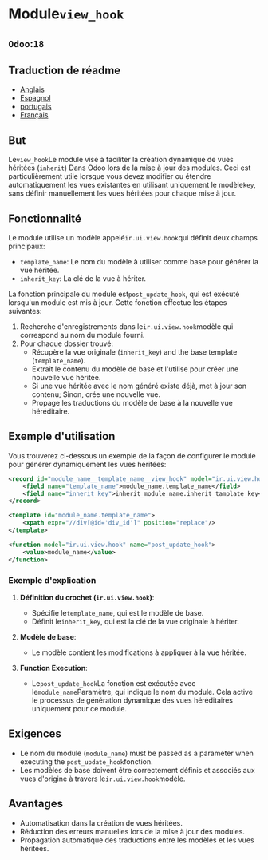 # Module`view_hook`

## `Odoo`:`18`

## Traduction de réadme

-   [Anglais](README.md)
-   [Espagnol](README.es.md)
-   [portugais](README.pt.md)
-   [Français](README.fr.md)

## But

Le`view_hook`Le module vise à faciliter la création dynamique de vues héritées (`inherit`) Dans Odoo lors de la mise à jour des modules. Ceci est particulièrement utile lorsque vous devez modifier ou étendre automatiquement les vues existantes en utilisant uniquement le modèle`key`, sans définir manuellement les vues héritées pour chaque mise à jour.

## Fonctionnalité

Le module utilise un modèle appelé`ir.ui.view.hook`qui définit deux champs principaux:

-   `template_name`: Le nom du modèle à utiliser comme base pour générer la vue héritée.
-   `inherit_key`: La clé de la vue à hériter.

La fonction principale du module est`post_update_hook`, qui est exécuté lorsqu'un module est mis à jour. Cette fonction effectue les étapes suivantes:

1.  Recherche d'enregistrements dans le`ir.ui.view.hook`modèle qui correspond au nom du module fourni.
2.  Pour chaque dossier trouvé:
    -   Récupère la vue originale (`inherit_key`) and the base template (`template_name`).
    -   Extrait le contenu du modèle de base et l'utilise pour créer une nouvelle vue héritée.
    -   Si une vue héritée avec le nom généré existe déjà, met à jour son contenu; Sinon, crée une nouvelle vue.
    -   Propage les traductions du modèle de base à la nouvelle vue héréditaire.

## Exemple d'utilisation

Vous trouverez ci-dessous un exemple de la façon de configurer le module pour générer dynamiquement les vues héritées:

```xml
<record id="module_name__template_name__view_hook" model="ir.ui.view.hook">
    <field name="template_name">module_name.template_name</field>
    <field name="inherit_key">inherit_module_name.inherit_tamplate_key</field>
</record>

<template id="module_name.template_name">
    <xpath expr="//div[@id='div_id']" position="replace"/>
</template>

<function model="ir.ui.view.hook" name="post_update_hook">
    <value>module_name</value>
</function>
```

### Exemple d'explication

1.  **Définition du crochet (`ir.ui.view.hook`)**:
    -   Spécifie le`template_name`, qui est le modèle de base.
    -   Définit le`inherit_key`, qui est la clé de la vue originale à hériter.

2.  **Modèle de base**:
    -   Le modèle contient les modifications à appliquer à la vue héritée.

3.  **Function Execution**:
    -   Le`post_update_hook`La fonction est exécutée avec le`module_name`Paramètre, qui indique le nom du module. Cela active le processus de génération dynamique des vues héréditaires uniquement pour ce module.

## Exigences

-   Le nom du module (`module_name`) must be passed as a parameter when executing the `post_update_hook`fonction.
-   Les modèles de base doivent être correctement définis et associés aux vues d'origine à travers le`ir.ui.view.hook`modèle.

## Avantages

-   Automatisation dans la création de vues héritées.
-   Réduction des erreurs manuelles lors de la mise à jour des modules.
-   Propagation automatique des traductions entre les modèles et les vues héritées.
